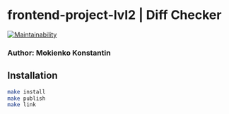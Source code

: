 # frontend-project-lvl2 | Diff Checker
[![Maintainability](https://api.codeclimate.com/v1/badges/640f85cc20ff9d472a4e/maintainability)](https://codeclimate.com/github/Makmakkerti/frontend-project-lvl2/maintainability) 
### Author: Mokienko Konstantin

## Installation
```sh
make install
make publish
make link
```